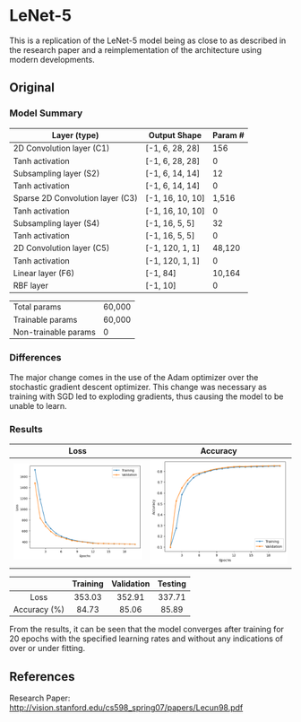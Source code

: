 # LeNet-5

This is a replication of the LeNet-5 model being as close to as described in the research paper and a reimplementation of the architecture using modern developments.

## Original

### Model Summary

| Layer (type)                     | Output Shape     | Param # |
| -------------------------------- | ---------------- | ------- |
| 2D Convolution layer (C1)        | [-1, 6, 28, 28]  | 156     |
| Tanh activation                  | [-1, 6, 28, 28]  | 0       |
| Subsampling layer (S2)           | [-1, 6, 14, 14]  | 12      |
| Tanh activation                  | [-1, 6, 14, 14]  | 0       |
| Sparse 2D Convolution layer (C3) | [-1, 16, 10, 10] | 1,516   |
| Tanh activation                  | [-1, 16, 10, 10] | 0       |
| Subsampling layer (S4)           | [-1, 16, 5, 5]   | 32      |
| Tanh activation                  | [-1, 16, 5, 5]   | 0       |
| 2D Convolution layer (C5)        | [-1, 120, 1, 1]  | 48,120  |
| Tanh activation                  | [-1, 120, 1, 1]  | 0       |
| Linear layer (F6)                | [-1, 84]         | 10,164  |
| RBF layer                        | [-1, 10]         | 0       |

|                      |        |
| -------------------- | ------ |
| Total params         | 60,000 |
| Trainable params     | 60,000 |
| Non-trainable params | 0      |

### Differences

The major change comes in the use of the Adam optimizer over the stochastic gradient descent optimizer. This change was necessary as training with SGD led to exploding gradients, thus causing the model to be unable to learn.

### Results

|                        Loss                         |                          Accuracy                           |
| :-------------------------------------------------: | :---------------------------------------------------------: |
| ![Original loss graph](Resources/original_loss.png) | ![Original accuracy graph](Resources/original_accuracy.png) |

|              | Training | Validation | Testing |
| :----------: | :------: | :--------: | :-----: |
|     Loss     |  353.03  |   352.91   | 337.71  |
| Accuracy (%) |  84.73   |   85.06    |  85.89  |

From the results, it can be seen that the model converges after training for 20 epochs with the specified learning rates and without any indications of over or under fitting.

## References

Research Paper: http://vision.stanford.edu/cs598_spring07/papers/Lecun98.pdf

